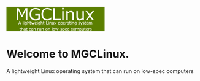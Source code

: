 ![MGCLinuxLogo](https://raw.githubusercontent.com/magic0824/mgclinuxos/main/docs/images/mgclinux.png)

# Welcome to MGCLinux.
A lightweight Linux operating system that can run on low-spec computers